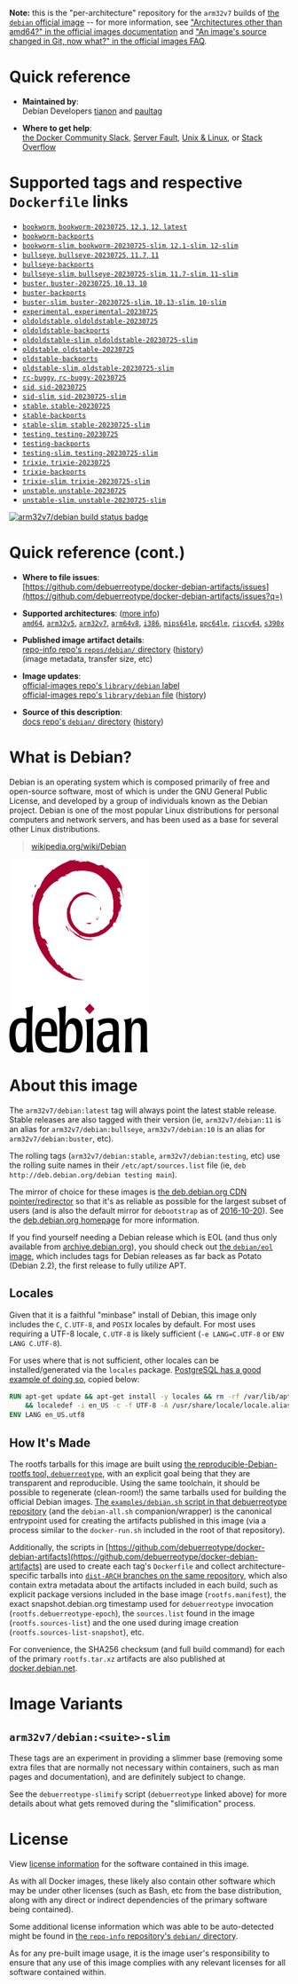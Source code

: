 <!--

********************************************************************************

WARNING:

    DO NOT EDIT "debian/README.md"

    IT IS AUTO-GENERATED

    (from the other files in "debian/" combined with a set of templates)

********************************************************************************

-->

**Note:** this is the "per-architecture" repository for the `arm32v7` builds of [the `debian` official image](https://hub.docker.com/_/debian) -- for more information, see ["Architectures other than amd64?" in the official images documentation](https://github.com/docker-library/official-images#architectures-other-than-amd64) and ["An image's source changed in Git, now what?" in the official images FAQ](https://github.com/docker-library/faq#an-images-source-changed-in-git-now-what).

# Quick reference

-	**Maintained by**:  
	Debian Developers [tianon](https://qa.debian.org/developer.php?login=tianon) and [paultag](https://qa.debian.org/developer.php?login=paultag)

-	**Where to get help**:  
	[the Docker Community Slack](https://dockr.ly/comm-slack), [Server Fault](https://serverfault.com/help/on-topic), [Unix & Linux](https://unix.stackexchange.com/help/on-topic), or [Stack Overflow](https://stackoverflow.com/help/on-topic)

# Supported tags and respective `Dockerfile` links

-	[`bookworm`, `bookworm-20230725`, `12.1`, `12`, `latest`](https://github.com/debuerreotype/docker-debian-artifacts/blob/6cd621df40127b0b23a372a5faaef4dcb2c3f088/bookworm/Dockerfile)
-	[`bookworm-backports`](https://github.com/debuerreotype/docker-debian-artifacts/blob/6cd621df40127b0b23a372a5faaef4dcb2c3f088/bookworm/backports/Dockerfile)
-	[`bookworm-slim`, `bookworm-20230725-slim`, `12.1-slim`, `12-slim`](https://github.com/debuerreotype/docker-debian-artifacts/blob/6cd621df40127b0b23a372a5faaef4dcb2c3f088/bookworm/slim/Dockerfile)
-	[`bullseye`, `bullseye-20230725`, `11.7`, `11`](https://github.com/debuerreotype/docker-debian-artifacts/blob/6cd621df40127b0b23a372a5faaef4dcb2c3f088/bullseye/Dockerfile)
-	[`bullseye-backports`](https://github.com/debuerreotype/docker-debian-artifacts/blob/6cd621df40127b0b23a372a5faaef4dcb2c3f088/bullseye/backports/Dockerfile)
-	[`bullseye-slim`, `bullseye-20230725-slim`, `11.7-slim`, `11-slim`](https://github.com/debuerreotype/docker-debian-artifacts/blob/6cd621df40127b0b23a372a5faaef4dcb2c3f088/bullseye/slim/Dockerfile)
-	[`buster`, `buster-20230725`, `10.13`, `10`](https://github.com/debuerreotype/docker-debian-artifacts/blob/6cd621df40127b0b23a372a5faaef4dcb2c3f088/buster/Dockerfile)
-	[`buster-backports`](https://github.com/debuerreotype/docker-debian-artifacts/blob/6cd621df40127b0b23a372a5faaef4dcb2c3f088/buster/backports/Dockerfile)
-	[`buster-slim`, `buster-20230725-slim`, `10.13-slim`, `10-slim`](https://github.com/debuerreotype/docker-debian-artifacts/blob/6cd621df40127b0b23a372a5faaef4dcb2c3f088/buster/slim/Dockerfile)
-	[`experimental`, `experimental-20230725`](https://github.com/debuerreotype/docker-debian-artifacts/blob/6cd621df40127b0b23a372a5faaef4dcb2c3f088/experimental/Dockerfile)
-	[`oldoldstable`, `oldoldstable-20230725`](https://github.com/debuerreotype/docker-debian-artifacts/blob/6cd621df40127b0b23a372a5faaef4dcb2c3f088/oldoldstable/Dockerfile)
-	[`oldoldstable-backports`](https://github.com/debuerreotype/docker-debian-artifacts/blob/6cd621df40127b0b23a372a5faaef4dcb2c3f088/oldoldstable/backports/Dockerfile)
-	[`oldoldstable-slim`, `oldoldstable-20230725-slim`](https://github.com/debuerreotype/docker-debian-artifacts/blob/6cd621df40127b0b23a372a5faaef4dcb2c3f088/oldoldstable/slim/Dockerfile)
-	[`oldstable`, `oldstable-20230725`](https://github.com/debuerreotype/docker-debian-artifacts/blob/6cd621df40127b0b23a372a5faaef4dcb2c3f088/oldstable/Dockerfile)
-	[`oldstable-backports`](https://github.com/debuerreotype/docker-debian-artifacts/blob/6cd621df40127b0b23a372a5faaef4dcb2c3f088/oldstable/backports/Dockerfile)
-	[`oldstable-slim`, `oldstable-20230725-slim`](https://github.com/debuerreotype/docker-debian-artifacts/blob/6cd621df40127b0b23a372a5faaef4dcb2c3f088/oldstable/slim/Dockerfile)
-	[`rc-buggy`, `rc-buggy-20230725`](https://github.com/debuerreotype/docker-debian-artifacts/blob/6cd621df40127b0b23a372a5faaef4dcb2c3f088/rc-buggy/Dockerfile)
-	[`sid`, `sid-20230725`](https://github.com/debuerreotype/docker-debian-artifacts/blob/6cd621df40127b0b23a372a5faaef4dcb2c3f088/sid/Dockerfile)
-	[`sid-slim`, `sid-20230725-slim`](https://github.com/debuerreotype/docker-debian-artifacts/blob/6cd621df40127b0b23a372a5faaef4dcb2c3f088/sid/slim/Dockerfile)
-	[`stable`, `stable-20230725`](https://github.com/debuerreotype/docker-debian-artifacts/blob/6cd621df40127b0b23a372a5faaef4dcb2c3f088/stable/Dockerfile)
-	[`stable-backports`](https://github.com/debuerreotype/docker-debian-artifacts/blob/6cd621df40127b0b23a372a5faaef4dcb2c3f088/stable/backports/Dockerfile)
-	[`stable-slim`, `stable-20230725-slim`](https://github.com/debuerreotype/docker-debian-artifacts/blob/6cd621df40127b0b23a372a5faaef4dcb2c3f088/stable/slim/Dockerfile)
-	[`testing`, `testing-20230725`](https://github.com/debuerreotype/docker-debian-artifacts/blob/6cd621df40127b0b23a372a5faaef4dcb2c3f088/testing/Dockerfile)
-	[`testing-backports`](https://github.com/debuerreotype/docker-debian-artifacts/blob/6cd621df40127b0b23a372a5faaef4dcb2c3f088/testing/backports/Dockerfile)
-	[`testing-slim`, `testing-20230725-slim`](https://github.com/debuerreotype/docker-debian-artifacts/blob/6cd621df40127b0b23a372a5faaef4dcb2c3f088/testing/slim/Dockerfile)
-	[`trixie`, `trixie-20230725`](https://github.com/debuerreotype/docker-debian-artifacts/blob/6cd621df40127b0b23a372a5faaef4dcb2c3f088/trixie/Dockerfile)
-	[`trixie-backports`](https://github.com/debuerreotype/docker-debian-artifacts/blob/6cd621df40127b0b23a372a5faaef4dcb2c3f088/trixie/backports/Dockerfile)
-	[`trixie-slim`, `trixie-20230725-slim`](https://github.com/debuerreotype/docker-debian-artifacts/blob/6cd621df40127b0b23a372a5faaef4dcb2c3f088/trixie/slim/Dockerfile)
-	[`unstable`, `unstable-20230725`](https://github.com/debuerreotype/docker-debian-artifacts/blob/6cd621df40127b0b23a372a5faaef4dcb2c3f088/unstable/Dockerfile)
-	[`unstable-slim`, `unstable-20230725-slim`](https://github.com/debuerreotype/docker-debian-artifacts/blob/6cd621df40127b0b23a372a5faaef4dcb2c3f088/unstable/slim/Dockerfile)

[![arm32v7/debian build status badge](https://img.shields.io/jenkins/s/https/doi-janky.infosiftr.net/job/multiarch/job/arm32v7/job/debian.svg?label=arm32v7/debian%20%20build%20job)](https://doi-janky.infosiftr.net/job/multiarch/job/arm32v7/job/debian/)

# Quick reference (cont.)

-	**Where to file issues**:  
	[https://github.com/debuerreotype/docker-debian-artifacts/issues](https://github.com/debuerreotype/docker-debian-artifacts/issues?q=)

-	**Supported architectures**: ([more info](https://github.com/docker-library/official-images#architectures-other-than-amd64))  
	[`amd64`](https://hub.docker.com/r/amd64/debian/), [`arm32v5`](https://hub.docker.com/r/arm32v5/debian/), [`arm32v7`](https://hub.docker.com/r/arm32v7/debian/), [`arm64v8`](https://hub.docker.com/r/arm64v8/debian/), [`i386`](https://hub.docker.com/r/i386/debian/), [`mips64le`](https://hub.docker.com/r/mips64le/debian/), [`ppc64le`](https://hub.docker.com/r/ppc64le/debian/), [`riscv64`](https://hub.docker.com/r/riscv64/debian/), [`s390x`](https://hub.docker.com/r/s390x/debian/)

-	**Published image artifact details**:  
	[repo-info repo's `repos/debian/` directory](https://github.com/docker-library/repo-info/blob/master/repos/debian) ([history](https://github.com/docker-library/repo-info/commits/master/repos/debian))  
	(image metadata, transfer size, etc)

-	**Image updates**:  
	[official-images repo's `library/debian` label](https://github.com/docker-library/official-images/issues?q=label%3Alibrary%2Fdebian)  
	[official-images repo's `library/debian` file](https://github.com/docker-library/official-images/blob/master/library/debian) ([history](https://github.com/docker-library/official-images/commits/master/library/debian))

-	**Source of this description**:  
	[docs repo's `debian/` directory](https://github.com/docker-library/docs/tree/master/debian) ([history](https://github.com/docker-library/docs/commits/master/debian))

# What is Debian?

Debian is an operating system which is composed primarily of free and open-source software, most of which is under the GNU General Public License, and developed by a group of individuals known as the Debian project. Debian is one of the most popular Linux distributions for personal computers and network servers, and has been used as a base for several other Linux distributions.

> [wikipedia.org/wiki/Debian](https://en.wikipedia.org/wiki/Debian)

![logo](https://raw.githubusercontent.com/docker-library/docs/b449be7df57e9ed9086bb5821bfb5d6cdc5d67a4/debian/logo.png)

# About this image

The `arm32v7/debian:latest` tag will always point the latest stable release. Stable releases are also tagged with their version (ie, `arm32v7/debian:11` is an alias for `arm32v7/debian:bullseye`, `arm32v7/debian:10` is an alias for `arm32v7/debian:buster`, etc).

The rolling tags (`arm32v7/debian:stable`, `arm32v7/debian:testing`, etc) use the rolling suite names in their `/etc/apt/sources.list` file (ie, `deb http://deb.debian.org/debian testing main`).

The mirror of choice for these images is [the deb.debian.org CDN pointer/redirector](https://deb.debian.org) so that it's as reliable as possible for the largest subset of users (and is also the default mirror for `debootstrap` as of [2016-10-20](https://anonscm.debian.org/cgit/d-i/debootstrap.git/commit/?id=9e8bc60ad1ccf3a25ce7890526b70059f3e770de)). See the [deb.debian.org homepage](https://deb.debian.org) for more information.

If you find yourself needing a Debian release which is EOL (and thus only available from [archive.debian.org](http://archive.debian.org)), you should check out [the `debian/eol` image](https://hub.docker.com/r/debian/eol/), which includes tags for Debian releases as far back as Potato (Debian 2.2), the first release to fully utilize APT.

## Locales

Given that it is a faithful "minbase" install of Debian, this image only includes the `C`, `C.UTF-8`, and `POSIX` locales by default. For most uses requiring a UTF-8 locale, `C.UTF-8` is likely sufficient (`-e LANG=C.UTF-8` or `ENV LANG C.UTF-8`).

For uses where that is not sufficient, other locales can be installed/generated via the `locales` package. [PostgreSQL has a good example of doing so](https://github.com/docker-library/postgres/blob/69bc540ecfffecce72d49fa7e4a46680350037f9/9.6/Dockerfile#L21-L24), copied below:

```dockerfile
RUN apt-get update && apt-get install -y locales && rm -rf /var/lib/apt/lists/* \
	&& localedef -i en_US -c -f UTF-8 -A /usr/share/locale/locale.alias en_US.UTF-8
ENV LANG en_US.utf8
```

## How It's Made

The rootfs tarballs for this image are built using [the reproducible-Debian-rootfs tool, `debuerreotype`](https://github.com/debuerreotype/debuerreotype), with an explicit goal being that they are transparent and reproducible. Using the same toolchain, it should be possible to regenerate (clean-room!) the same tarballs used for building the official Debian images. [The `examples/debian.sh` script in that debuerreotype repository](https://github.com/debuerreotype/debuerreotype/blob/master/examples/debian.sh) (and the `debian-all.sh` companion/wrapper) is the canonical entrypoint used for creating the artifacts published in this image (via a process similar to the `docker-run.sh` included in the root of that repository).

Additionally, the scripts in [https://github.com/debuerreotype/docker-debian-artifacts](https://github.com/debuerreotype/docker-debian-artifacts) are used to create each tag's `Dockerfile` and collect architecture-specific tarballs into [`dist-ARCH` branches on the same repository](https://github.com/debuerreotype/docker-debian-artifacts/branches), which also contain extra metadata about the artifacts included in each build, such as explicit package versions included in the base image (`rootfs.manifest`), the exact snapshot.debian.org timestamp used for `debuerreotype` invocation (`rootfs.debuerreotype-epoch`), the `sources.list` found in the image (`rootfs.sources-list`) and the one used during image creation (`rootfs.sources-list-snapshot`), etc.

For convenience, the SHA256 checksum (and full build command) for each of the primary `rootfs.tar.xz` artifacts are also published at [docker.debian.net](https://docker.debian.net/).

# Image Variants

## `arm32v7/debian:<suite>-slim`

These tags are an experiment in providing a slimmer base (removing some extra files that are normally not necessary within containers, such as man pages and documentation), and are definitely subject to change.

See the `debuerreotype-slimify` script (`debuerreotype` linked above) for more details about what gets removed during the "slimification" process.

# License

View [license information](https://www.debian.org/social_contract#guidelines) for the software contained in this image.

As with all Docker images, these likely also contain other software which may be under other licenses (such as Bash, etc from the base distribution, along with any direct or indirect dependencies of the primary software being contained).

Some additional license information which was able to be auto-detected might be found in [the `repo-info` repository's `debian/` directory](https://github.com/docker-library/repo-info/tree/master/repos/debian).

As for any pre-built image usage, it is the image user's responsibility to ensure that any use of this image complies with any relevant licenses for all software contained within.

